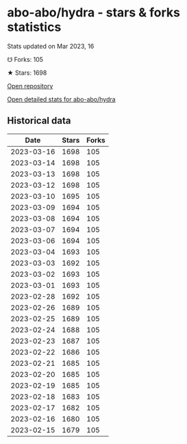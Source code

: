 # abo-abo/hydra - stars & forks statistics

Stats updated on Mar 2023, 16

☋ Forks: 105

★ Stars: 1698

[Open repository](https://github.com/abo-abo/hydra)

[Open detailed stats for abo-abo/hydra](https://reviewgithub.com/rep/abo-abo/hydra)

## Historical data
| Date | Stars | Forks |
|------|-------|-------|
| 2023-03-16 | 1698 | 105 | 
| 2023-03-14 | 1698 | 105 | 
| 2023-03-13 | 1698 | 105 | 
| 2023-03-12 | 1698 | 105 | 
| 2023-03-10 | 1695 | 105 | 
| 2023-03-09 | 1694 | 105 | 
| 2023-03-08 | 1694 | 105 | 
| 2023-03-07 | 1694 | 105 | 
| 2023-03-06 | 1694 | 105 | 
| 2023-03-04 | 1693 | 105 | 
| 2023-03-03 | 1692 | 105 | 
| 2023-03-02 | 1693 | 105 | 
| 2023-03-01 | 1693 | 105 | 
| 2023-02-28 | 1692 | 105 | 
| 2023-02-26 | 1689 | 105 | 
| 2023-02-25 | 1689 | 105 | 
| 2023-02-24 | 1688 | 105 | 
| 2023-02-23 | 1687 | 105 | 
| 2023-02-22 | 1686 | 105 | 
| 2023-02-21 | 1685 | 105 | 
| 2023-02-20 | 1685 | 105 | 
| 2023-02-19 | 1685 | 105 | 
| 2023-02-18 | 1683 | 105 | 
| 2023-02-17 | 1682 | 105 | 
| 2023-02-16 | 1680 | 105 | 
| 2023-02-15 | 1679 | 105 | 

